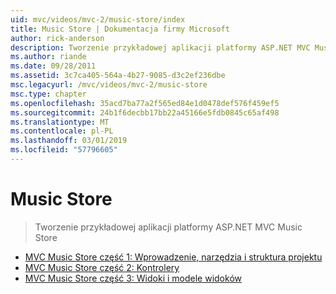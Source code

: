 ```yaml
---
uid: mvc/videos/mvc-2/music-store/index
title: Music Store | Dokumentacja firmy Microsoft
author: rick-anderson
description: Tworzenie przykładowej aplikacji platformy ASP.NET MVC Music Store
ms.author: riande
ms.date: 09/28/2011
ms.assetid: 3c7ca405-564a-4b27-9085-d3c2ef236dbe
msc.legacyurl: /mvc/videos/mvc-2/music-store
msc.type: chapter
ms.openlocfilehash: 35acd7ba77a2f565ed84e1d0478def576f459ef5
ms.sourcegitcommit: 24b1f6decbb17bb22a45166e5fdb0845c65af498
ms.translationtype: MT
ms.contentlocale: pl-PL
ms.lasthandoff: 03/01/2019
ms.locfileid: "57796605"
---
```

<a name="music-store"></a>Music Store
====================
> Tworzenie przykładowej aplikacji platformy ASP.NET MVC Music Store


- [MVC Music Store część 1: Wprowadzenie, narzędzia i struktura projektu](mvc-music-store-part-1-intro-tools-and-project-structure.md)
- [MVC Music Store część 2: Kontrolery](mvc-music-store-part-2-controllers.md)
- [MVC Music Store część 3: Widoki i modele widoków](mvc-music-store-part-3-views-and-viewmodels.md)

